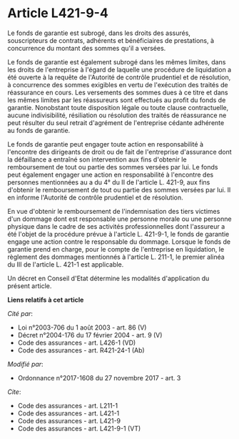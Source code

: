 # Article L421-9-4

Le fonds de garantie est subrogé, dans les droits des assurés, souscripteurs de contrats, adhérents et bénéficiaires de
prestations, à concurrence du montant des sommes qu'il a versées.

Le fonds de garantie est également subrogé dans les mêmes limites, dans les droits de l'entreprise à l'égard de laquelle une
procédure de liquidation a été ouverte à la requête de l'Autorité de contrôle prudentiel et de résolution, à concurrence des
sommes exigibles en vertu de l'exécution des traités de réassurance en cours. Les versements des sommes dues à ce titre et
dans les mêmes limites par les réassureurs sont effectués au profit du fonds de garantie. Nonobstant toute disposition légale
ou toute clause contractuelle, aucune indivisibilité, résiliation ou résolution des traités de réassurance ne peut résulter
du seul retrait d'agrément de l'entreprise cédante adhérente au fonds de garantie.

Le fonds de garantie peut engager toute action en responsabilité à l'encontre des dirigeants de droit ou de fait de
l'entreprise d'assurance dont la défaillance a entraîné son intervention aux fins d'obtenir le remboursement de tout ou
partie des sommes versées par lui. Le fonds peut également engager une action en responsabilité à l'encontre des personnes
mentionnées au a du 4° du II de l'article L. 421-9, aux fins d'obtenir le remboursement de tout ou partie des sommes versées
par lui. Il en informe l'Autorité de contrôle prudentiel et de résolution.

En vue d'obtenir le remboursement de l'indemnisation des tiers victimes d'un dommage dont est responsable une personne morale
ou une personne physique dans le cadre de ses activités professionnelles dont l'assureur a été l'objet de la procédure prévue
à l'article L. 421-9-1, le fonds de garantie engage une action contre le responsable du dommage. Lorsque le fonds de garantie
prend en charge, pour le compte de l'entreprise en liquidation, le règlement des dommages mentionnés à l'article L. 211-1, le
premier alinéa du III de l'article L. 421-1 est applicable.

Un décret en Conseil d'Etat détermine les modalités d'application du présent article.

**Liens relatifs à cet article**

_Cité par_:

  - Loi n°2003-706 du 1 août 2003 - art. 86 (V)
  - Décret n°2004-176 du 17 février 2004 - art. 9 (V)
  - Code des assurances - art. L426-1 (VD)
  - Code des assurances - art. R421-24-1 (Ab)

_Modifié par_:

  - Ordonnance n°2017-1608 du 27 novembre 2017 - art. 3

_Cite_:

  - Code des assurances - art. L211-1
  - Code des assurances - art. L421-1
  - Code des assurances - art. L421-9
  - Code des assurances - art. L421-9-1 (VT)
